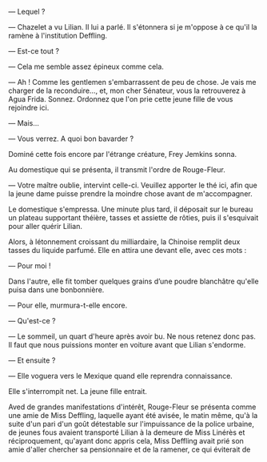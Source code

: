 — Lequel ?

— Chazelet a vu Lilian. Il lui a parlé. Il s'étonnera si je m'oppose à ce qu'il la ramène à l'institution Deffling.

— Est-ce tout ?

— Cela me semble assez épineux comme cela.

— Ah ! Comme les gentlemen s'embarrassent de peu de chose. Je vais me charger
de la reconduire..., et, mon cher Sénateur, vous la retrouverez à Agua Frida. Sonnez. Ordonnez que l'on prie cette jeune fille de vous rejoindre ici.

— Mais...

— Vous verrez. A quoi bon bavarder ?

Dominé cette fois encore par l'étrange créature, Frey Jemkins sonna.

Au domestique qui se présenta, il transmit l'ordre de Rouge-Fleur.

— Votre maître oublie, intervint celle-ci. Veuillez apporter le thé ici,
afin que la jeune dame puisse prendre la moindre chose avant de m'accompagner.

Le domestique s'empressa. Une minute plus tard, il déposait sur le bureau un plateau supportant théière, tasses et assiette de rôties, puis il s'esquivait
pour aller quérir Lilian.

Alors, à létonnement croissant du milliardaire, la Chinoise remplit deux
tasses du liquide parfumé. Elle en attira une devant elle, avec ces mots :

— Pour moi !

Dans l'autre, elle fit tomber quelques grains d’une poudre blanchâtre qu'elle puisa dans une bonbonnière.

— Pour elle, murmura-t-elle encore.

— Qu'est-ce ?

— Le sommeil, un quart d'heure après avoir bu. Ne nous retenez donc pas. Il faut que nous puissions monter en voiture avant que Lilian s'endorme.

— Et ensuite ?

— Elle voguera vers le Mexique quand elle reprendra connaissance.

Elle s'interrompit net. La jeune fille entrait.

Aved de grandes manifestations d'intérêt, Rouge-Fleur se présenta comme une amie de Miss Deffling, laquelle ayant été avisée, le matin même, qu'à la
suite d'un pari d'un goût détestable sur l'impuissance de la police urbaine,
de jeunes fous avaient transporté Lilian à la demeure de Miss Linérès et réciproquement, qu'ayant donc appris cela, Miss Deffling avait prié son amie d'aller chercher sa pensionnaire et de la ramener, ce qui éviterait de
